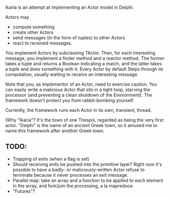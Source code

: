 Ikaria is an attempt at implementing an Actor model in Delphi.

Actors may

* compute something
* create other Actors
* send messages (in the form of tuples) to other Actors
* react to received messages.

You implement Actors by subclassing TActor. Then, for each interesting message, you implement a finder method and a reactor method. The former takes a tuple and returns a Boolean indicating a match, and the latter takes a tuple and does something with it. Every Actor by default Steps through its computation, usually waiting to receive an interesting message.

Note that you, as implementor of an Actor, need to exercise caution. You can easily write a malicious Actor that sits in a tight loop, starving the processor (and preventing a clean shutdown of the Environment). The framework doesn't protect you from rabbit-bombing yourself.

Currently, the framework runs each Actor in its own, transient, thread.

(Why "Ikaria"? It's the town of one Thespis, regarded as being the very first actor. "Delphi" is the name of an ancient Greek town, so it amused me to name this framework after another Greek town.

TODO:
-----

* Trapping of exits (when a flag is set)
* Should receiving exits be pushed into the primitive layer? Right now it's possible to have a badly- or maliciously-written Actor refuse to terminate because it never processes an exit message.
* Parallel map: take an array and a function to be applied to each element in the array, and fork/join the processing, a la mapreduce.
* "Futures"?